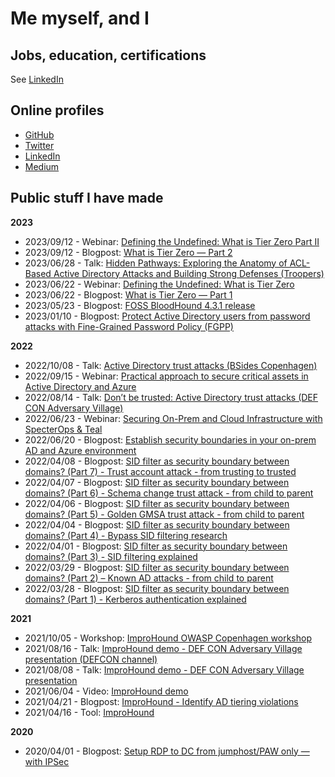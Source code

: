 # Me myself, and I

## Jobs, education, certifications

See [LinkedIn](https://www.linkedin.com/in/jonas-bk/)

## Online profiles
- [GitHub](https://github.com/JonasBK)
- [Twitter](https://twitter.com/Jonas_B_K)
- [LinkedIn](https://www.linkedin.com/in/jonas-bk/)
- [Medium](https://medium.com/@jonasblowknudsen)

## Public stuff I have made

**2023**

- 2023/09/12 - Webinar: [Defining the Undefined: What is Tier Zero Part II](https://specterops.zoom.us/webinar/register/WN_aROefO96TZqgOUM2bqVE7A)
- 2023/09/12 - Blogpost: [What is Tier Zero — Part 2](https://posts.specterops.io/what-is-tier-zero-part-2-6e1d14fddcaf)
- 2023/06/28 - Talk: [Hidden Pathways: Exploring the Anatomy of ACL-Based Active Directory Attacks and Building Strong Defenses (Troopers)](https://www.youtube.com/watch?v=4aQZUdpmQno)
- 2023/06/22 - Webinar: [Defining the Undefined: What is Tier Zero](https://specterops.zoom.us/webinar/register/WN_hOwvqBQ3Q7-9dGS-urDj9w)
- 2023/06/22 - Blogpost: [What is Tier Zero — Part 1](https://posts.specterops.io/what-is-tier-zero-part-1-e0da9b7cdfca)
- 2023/05/23 - Blogpost: [FOSS BloodHound 4.3.1 release](https://medium.com/specter-ops-posts/foss-bloodhound-4-3-1-release-7606f87786f6)
- 2023/01/10 - Blogpost: [Protect Active Directory users from password attacks with Fine-Grained Password Policy (FGPP)](https://www.linkedin.com/pulse/protect-active-directory-users-from-password-attacks-b%C3%BClow-knudsen/)

**2022**
- 2022/10/08 - Talk: [Active Directory trust attacks (BSides Copenhagen)](https://github.com/martinsohn/Active-Directory-trust-attacks/blob/main/presentations/BSidesCPH2022/Don't%20be%20trusted%20-%20Active%20Directory%20attacks%20-%20BSidesCPH2022.pdf)
- 2022/09/15 - Webinar: [Practical approach to secure critical assets in Active Directory and Azure](https://www.quest.com/webcast-ondemand/practical-approach-to-secure-critical-assets-in-active-directory-and-azure/)
- 2022/08/14 - Talk: [Don’t be trusted: Active Directory trust attacks (DEF CON Adversary Village)](https://adversaryvillage.org/adversary-events/DEFCON-30/Jonas-Knudsen/)
- 2022/06/23 - Webinar: [Securing On-Prem and Cloud Infrastructure with SpecterOps & Teal](https://www.youtube.com/watch?v=PRl5RIjb0bU)
- 2022/06/20 - Blogpost: [Establish security boundaries in your on-prem AD and Azure environment](https://posts.specterops.io/establish-security-boundaries-in-your-on-prem-ad-and-azure-environment-dcb44498cfc2)
- 2022/04/08 - Blogpost: [SID filter as security boundary between domains? (Part 7) - Trust account attack - from trusting to trusted](https://improsec.com/tech-blog/sid-filter-as-security-boundary-between-domains-part-7-trust-account-attack-from-trusting-to-trusted)
- 2022/04/07 - Blogpost: [SID filter as security boundary between domains? (Part 6) - Schema change trust attack - from child to parent](https://improsec.com/tech-blog/sid-filter-as-security-boundary-between-domains-part-6-schema-change-trust-attack-from-child-to-parent)
- 2022/04/06 - Blogpost: [SID filter as security boundary between domains? (Part 5) - Golden GMSA trust attack - from child to parent](https://improsec.com/tech-blog/sid-filter-as-security-boundary-between-domains-part-5-golden-gmsa-trust-attack-from-child-to-parent)
- 2022/04/04 - Blogpost: [SID filter as security boundary between domains? (Part 4) - Bypass SID filtering research](https://improsec.com/tech-blog/sid-filter-as-security-boundary-between-domains-part-4-bypass-sid-filtering-research)
- 2022/04/01 - Blogpost: [SID filter as security boundary between domains? (Part 3) - SID filtering explained](https://improsec.com/tech-blog/sid-filter-as-security-boundary-between-domains-part-3-sid-filtering-explained)
- 2022/03/29 - Blogpost: [SID filter as security boundary between domains? (Part 2) – Known AD attacks - from child to parent](https://improsec.com/tech-blog/sid-filter-as-security-boundary-between-domains-part-2-known-ad-attacks-from-child-to-parent)
- 2022/03/28 - Blogpost: [SID filter as security boundary between domains? (Part 1) - Kerberos authentication explained](https://improsec.com/tech-blog/o83i79jgzk65bbwn1fwib1ela0rl2d)

**2021**
- 2021/10/05 - Workshop: [ImproHound OWASP Copenhagen workshop](https://www.youtube.com/channel/UCAcaUSfbCt8MxITzlfIKxKg/search?query=improhound)
- 2021/08/16 - Talk: [ImproHound demo - DEF CON Adversary Village presentation (DEFCON channel)](https://www.youtube.com/watch?v=FRSVu0GBR3w)
- 2021/08/08 - Talk: [ImproHound demo - DEF CON Adversary Village presentation](https://www.youtube.com/watch?v=MTsPTI7OoqM)
- 2021/06/04 - Video: [ImproHound demo](https://www.youtube.com/watch?v=zQ01tvTr6H0)
- 2021/04/21 - Blogpost: [ImproHound - Identify AD tiering violations](https://improsec.com/tech-blog/improhound-identify-ad-tiering-violations)
- 2021/04/16 - Tool: [ImproHound](https://github.com/improsec/ImproHound)

**2020**
- 2020/04/01 - Blogpost: [Setup RDP to DC from jumphost/PAW only — with IPSec](https://medium.com/@jonasblowknudsen/setup-rdp-to-dc-from-jumphost-paw-only-with-ipsec-825fccda5372)

